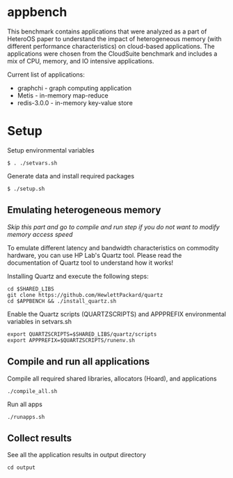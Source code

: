 # appbench
This benchmark contains applications that were analyzed as a part of HeteroOS paper to understand the 
impact of heterogeneous memory (with different performance characteristics) on cloud-based applications.
The applications were chosen from the CloudSuite benchmark and includes a mix of CPU, memory, and IO intensive 
applications. 

Current list of applications:

- graphchi - graph computing application
- Metis - in-memory map-reduce
- redis-3.0.0 - in-memory key-value store

# Setup 

Setup environmental variables


	$ . ./setvars.sh

Generate data and install required packages

	$ ./setup.sh


Emulating heterogeneous memory 
------------------------------

*Skip this part and go to compile and run step if you do not want to modify memory access speed*

To emulate different latency and bandwidth characteristics on commodity hardware, you can 
use HP Lab's Quartz tool. Please read the documentation of Quartz tool to understand how it works!

Installing Quartz and execute the following steps:

    cd $SHARED_LIBS
    git clone https://github.com/HewlettPackard/quartz
	cd $APPBENCH && ./install_quartz.sh

Enable the Quartz scripts (QUARTZSCRIPTS) and APPPREFIX environmental variables in setvars.sh

	export QUARTZSCRIPTS=$SHARED_LIBS/quartz/scripts
	export APPPREFIX=$QUARTZSCRIPTS/runenv.sh


Compile and run all applications
--------------------------------

Compile all required shared libraries, allocators (Hoard), and applications

	./compile_all.sh

Run all apps

	./runapps.sh

Collect results
---------------

See all the application results in output directory

	cd output




